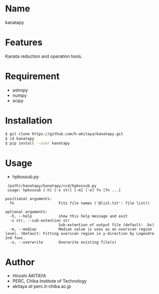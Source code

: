 # Name

kanatapy

# Features

Kanata reduction and operation tools.

# Requirement

* astropy
* numpy
* scipy

# Installation

```bash
$ git clone https://github.com/h-akitaya/kanatapy.git
$ cd kanatapy
$ pip install --user kanatapy
```
# Usage

* hpkossub.py
```
 (path)/kanatapy/kanatapy/ccd/hpkossub.py
 usage: hpkossub [-h] [-s str] [-m] [-o] fn [fn ...]

positional arguments:
  fn                    Fits file names ('@list.txt': file list))

optional arguments:
  -h, --help            show this help message and exit
  -s str, --sub-extention str
                        Sub-extention of output file (default: .bs)
  -m, --median          Median value is uses as an overscan region level. (Default: Fitting overscan region in y-direction by Legendre 2nd func.
  -o, --overwrite       Overwrite existing file(s)
```


# Author

* Hiroshi AKITAYA
* PERC, Chiba Institute of Technology
* akitaya _at_ perc.it-chiba.ac.jp


